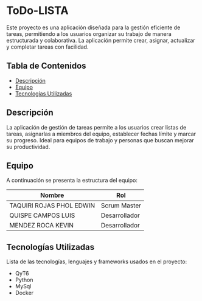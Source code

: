 # ToDo-LISTA

Este proyecto es una aplicación diseñada para la gestión eficiente de tareas, permitiendo a los usuarios organizar su trabajo de manera estructurada y colaborativa. La aplicación permite crear, asignar, actualizar y completar tareas con facilidad.

## Tabla de Contenidos
- [Descripción](#descripción)
- [Equipo](#equipo)
- [Tecnologías Utilizadas](#tecnologías-utilizadas)

## Descripción
La aplicación de gestión de tareas permite a los usuarios crear listas de tareas, asignarlas a miembros del equipo, establecer fechas límite y marcar su progreso. Ideal para equipos de trabajo y personas que buscan mejorar su productividad.

## Equipo
A continuación se presenta la estructura del equipo:

| Nombre       | Rol           |
|-------------|--------------|
| TAQUIRI ROJAS PHOL EDWIN | Scrum Master |
| QUISPE CAMPOS LUIS | Desarrollador |
| MENDEZ ROCA KEVIN | Desarrollador |

## Tecnologías Utilizadas
Lista de las tecnologías, lenguajes y frameworks usados en el proyecto:
- QyT6 
- Python
- MySql
- Docker



